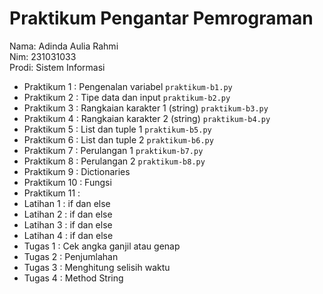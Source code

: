 # Praktikum Pengantar Pemrograman

<div> Nama: Adinda Aulia Rahmi </div>
<div> Nim: 231031033 </div>
<div> Prodi: Sistem Informasi </div>

* Praktikum 1 : Pengenalan variabel `praktikum-b1.py`
* Praktikum 2 : Tipe data dan input `praktikum-b2.py`
* Praktikum 3 : Rangkaian karakter 1 (string) `praktikum-b3.py`
* Praktikum 4 : Rangkaian karakter 2 (string) `praktikum-b4.py`
* Praktikum 5 : List dan tuple 1 `praktikum-b5.py`
* Praktikum 6 : List dan tuple 2 `praktikum-b6.py`
* Praktikum 7 : Perulangan 1 `praktikum-b7.py`
* Praktikum 8 : Perulangan 2 `praktikum-b8.py`
* Praktikum 9 : Dictionaries 
* Praktikum 10 : Fungsi 
* Praktikum 11 : 
* Latihan 1 : if dan else 
* Latihan 2 : if dan else 
* Latihan 3 : if dan else
* Latihan 4 : if dan else
* Tugas 1 : Cek angka ganjil atau genap 
* Tugas 2 : Penjumlahan
* Tugas 3 : Menghitung selisih waktu 
* Tugas 4 : Method String 
